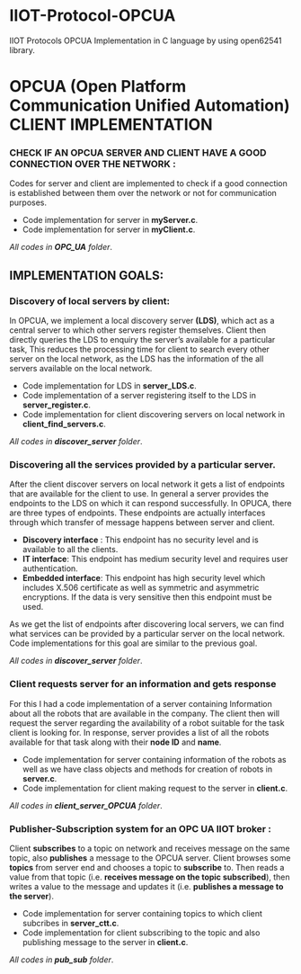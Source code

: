 # IIOT-Protocol-OPCUA
IIOT Protocols OPCUA Implementation in C language by using open62541 library.

# OPCUA (Open Platform Communication Unified Automation) CLIENT IMPLEMENTATION
### CHECK IF AN OPCUA SERVER AND CLIENT HAVE A GOOD CONNECTION OVER THE NETWORK : 
Codes for server and client are implemented to check if a good connection is established between them over the network or not for communication purposes.
* Code implementation for server in **myServer.c**.
* Code implementation for server in **myClient.c**.

_All codes in **OPC_UA** folder_.

## IMPLEMENTATION GOALS:
###  Discovery of local servers by client:
   In OPCUA, we implement a local discovery server **(LDS)**, which act as a central   server to which other servers register themselves. Client then directly queries the LDS to enquiry the server’s available for a particular task, This reduces the processing time for client to search every other server on the local network, as the LDS has the information of the all servers available on the local network.
   * Code implementation for LDS in **server_LDS.c**.
   * Code implementation of a server registering itself to the LDS in **server_register.c**.
   * Code implementation for client discovering servers on local network in **client_find_servers.c**.

_All codes in **discover_server** folder_.

###  Discovering all the services provided by a particular server.
   After the client discover servers on local network it gets a list of endpoints that are available for the client to use. In general a server provides the endpoints to the LDS on which it can respond successfully. In OPUCA, there are three types of endpoints. These endpoints are actually interfaces through which transfer of message happens between server and client.
* **Discovery interface** : This endpoint has no security level and is available to all the clients.
* **IT interface**: This endpoint has medium security level and requires user authentication.
* **Embedded interface**: This endpoint has high security level which includes X.506 certificate as well as symmetric and asymmetric encryptions. If the data is very sensitive then this endpoint must be used.

As we get the list of endpoints after discovering local servers, we can find what services can be provided by a particular server on the local network. Code implementations for this goal are similar to the previous goal.

_All codes in **discover_server** folder_.

### Client requests server for an information and gets response
For this I had a code implementation of a server containing Information about all the robots that are available in the company. The client then will request the server regarding the availability of a robot suitable for the task client is looking for. In response, server provides a list of all the robots available for that task along with their **node ID** and **name**. 
  * Code implementation for server containing information of the robots as well as we have class objects and methods for creation of robots in **server.c**.
   * Code implementation for client making request to the server in **client.c**.

_All codes in **client_server_OPCUA** folder_.

### Publisher-Subscription system for an OPC UA IIOT broker : 
Client **subscribes** to a topic on network and receives message on the same topic, also **publishes** a message to the OPCUA server. Client browses some **topics** from server end and chooses a topic to **subscribe** to. Then reads a value from that topic (i.e. **receives message on the topic subscribed**), then writes a value to the message and updates it (i.e. **publishes a message to the server**). 
* Code implementation for server containing topics to which client subcribes in **server_ctt.c**.
* Code implementation for client subscribing to the topic and also publishing message to the server in **client.c**.

_All codes in **pub_sub** folder_.
